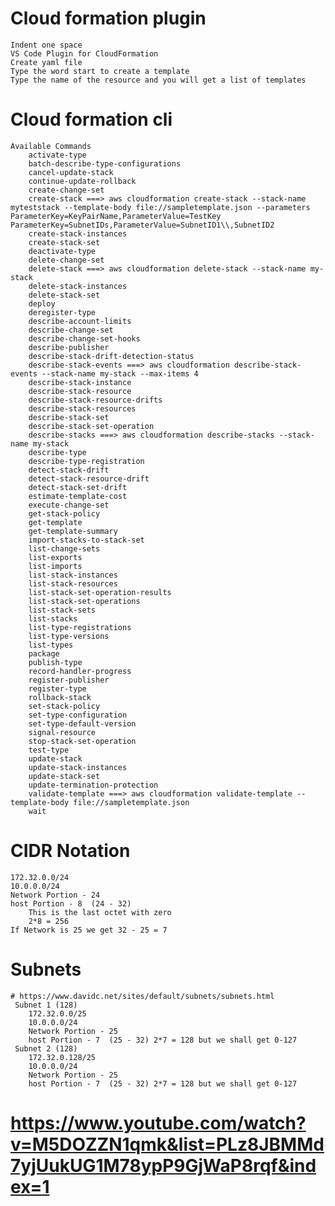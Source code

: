 
# Cloud formation plugin
    Indent one space
    VS Code Plugin for CloudFormation
    Create yaml file
    Type the word start to create a template
    Type the name of the resource and you will get a list of templates

# Cloud formation cli
    Available Commands
        activate-type
        batch-describe-type-configurations
        cancel-update-stack
        continue-update-rollback
        create-change-set
        create-stack ===> aws cloudformation create-stack --stack-name myteststack --template-body file://sampletemplate.json --parameters ParameterKey=KeyPairName,ParameterValue=TestKey ParameterKey=SubnetIDs,ParameterValue=SubnetID1\\,SubnetID2
        create-stack-instances
        create-stack-set
        deactivate-type
        delete-change-set
        delete-stack ===> aws cloudformation delete-stack --stack-name my-stack
        delete-stack-instances
        delete-stack-set
        deploy
        deregister-type
        describe-account-limits
        describe-change-set
        describe-change-set-hooks
        describe-publisher
        describe-stack-drift-detection-status
        describe-stack-events ===> aws cloudformation describe-stack-events --stack-name my-stack --max-items 4
        describe-stack-instance
        describe-stack-resource
        describe-stack-resource-drifts
        describe-stack-resources
        describe-stack-set
        describe-stack-set-operation
        describe-stacks ===> aws cloudformation describe-stacks --stack-name my-stack
        describe-type
        describe-type-registration
        detect-stack-drift
        detect-stack-resource-drift
        detect-stack-set-drift
        estimate-template-cost
        execute-change-set
        get-stack-policy
        get-template
        get-template-summary
        import-stacks-to-stack-set
        list-change-sets
        list-exports
        list-imports
        list-stack-instances
        list-stack-resources
        list-stack-set-operation-results
        list-stack-set-operations
        list-stack-sets
        list-stacks
        list-type-registrations
        list-type-versions
        list-types
        package
        publish-type
        record-handler-progress
        register-publisher
        register-type
        rollback-stack
        set-stack-policy
        set-type-configuration
        set-type-default-version
        signal-resource
        stop-stack-set-operation
        test-type
        update-stack
        update-stack-instances
        update-stack-set
        update-termination-protection
        validate-template ===> aws cloudformation validate-template --template-body file://sampletemplate.json
        wait

# CIDR Notation
    172.32.0.0/24
    10.0.0.0/24
    Network Portion - 24
    host Portion - 8  (24 - 32) 
        This is the last octet with zero
        2*8 = 256
    If Network is 25 we get 32 - 25 = 7 
# Subnets
    # https://www.davidc.net/sites/default/subnets/subnets.html
     Subnet 1 (128)
        172.32.0.0/25
        10.0.0.0/24
        Network Portion - 25
        host Portion - 7  (25 - 32) 2*7 = 128 but we shall get 0-127
     Subnet 2 (128)
        172.32.0.128/25
        10.0.0.0/24
        Network Portion - 25
        host Portion - 7  (25 - 32) 2*7 = 128 but we shall get 0-127
        
# https://www.youtube.com/watch?v=M5DOZZN1qmk&list=PLz8JBMMd7yjUukUG1M78ypP9GjWaP8rqf&index=1